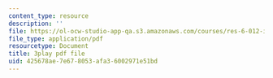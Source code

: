 ```yaml
---
content_type: resource
description: ''
file: https://ol-ocw-studio-app-qa.s3.amazonaws.com/courses/res-6-012-introduction-to-probability-spring-2018/425678ae7e678053afa36002971e51bd_vfqPpai_9jI.pdf
file_type: application/pdf
resourcetype: Document
title: 3play pdf file
uid: 425678ae-7e67-8053-afa3-6002971e51bd
---
```


